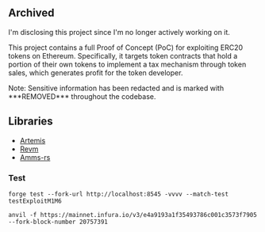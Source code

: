 ## Archived
I'm disclosing this project since I'm no longer actively working on it.

This project contains a full Proof of Concept (PoC) for exploiting ERC20 tokens on Ethereum. Specifically, it targets token contracts that hold a portion of their own tokens to implement a tax mechanism through token sales, which generates profit for the token developer.

Note: Sensitive information has been redacted and is marked with \*\*\*REMOVED\*\*\* throughout the codebase.

## Libraries
- [Artemis](https://github.com/paradigmxyz/artemis)
- [Revm](https://github.com/bluealloy/revm)
- [Amms-rs](https://github.com/darkforestry/amms-rs)

### Test
`forge test --fork-url http://localhost:8545 -vvvv --match-test testExploitM1M6`

`anvil -f https://mainnet.infura.io/v3/e4a9193a1f35493786c001c3573f7905 --fork-block-number 20757391`